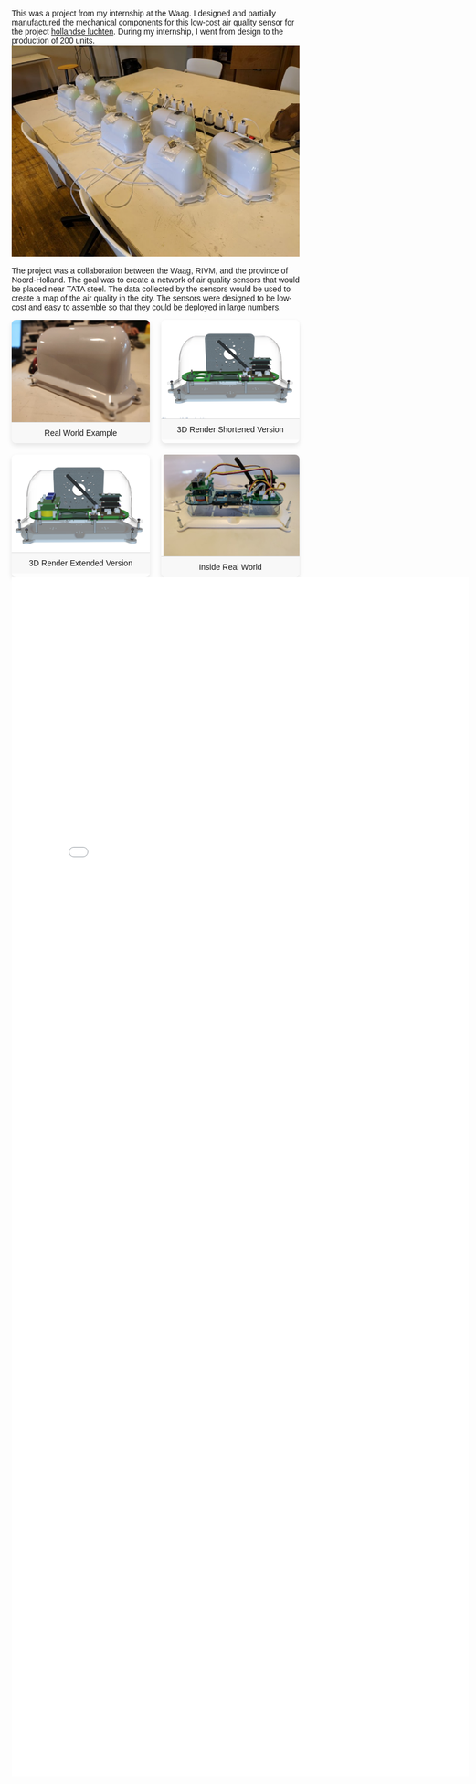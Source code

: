 This was a project from my internship at the Waag. I designed and partially manufactured the mechanical components for this low-cost air quality sensor for the project [hollandse luchten](https://hollandse-luchten.org/). During my internship, I went from design to the production of 200 units. 
![alt text](image_21.png)

The project was a collaboration between the Waag, RIVM, and the province of Noord-Holland. The goal was to create a network of air quality sensors that would be placed near TATA steel. The data collected by the sensors would be used to create a map of the air quality in the city. The sensors were designed to be low-cost and easy to assemble so that they could be deployed in large numbers.

<!DOCTYPE html>
<html lang="en">
<head>
    <meta charset="UTF-8">
    <meta name="viewport" content="width=device-width, initial-scale=1.0">
    <title>Image Layout</title>
    <style>
        body {
            font-family: Arial, sans-serif;
            margin: 20px;
        }
        .container {
            display: flex;
            flex-wrap: wrap;
            gap: 20px;
        }
        .image-box {
            flex: 1 1 calc(50% - 20px);
            box-shadow: 0 4px 8px rgba(0, 0, 0, 0.1);
            border-radius: 8px;
            overflow: hidden;
            text-align: center;
        }
        .image-box img {
            width: 100%;
            height: auto;
            display: block;
        }
        .caption {
            padding: 10px;
            background-color: #f8f8f8;
            border-top: 1px solid #ddd;
        }
    </style>
</head>
<body>
    <div class="container">
        <div class="image-box">
            <img src="image_16.png" alt="real world example">
            <div class="caption">Real World Example</div>
        </div>
        <div class="image-box">
            <img src="image_17.png" alt="3d render shortened version">
            <div class="caption">3D Render Shortened Version</div>
        </div>
        <div class="image-box">
            <img src="image_18.png" alt="3d render extended version">
            <div class="caption">3D Render Extended Version</div>
        </div>
        <div class="image-box">
            <img src="image_20.png" alt="Inside real world">
            <div class="caption">Inside Real World</div>
        </div>
    </div>
<embed src="manual_0506_test_read (1).pdf" width="800px" height="2100px" />

</body>
</html>
